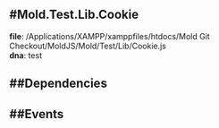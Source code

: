 
#Mold.Test.Lib.Cookie
---------------------------------------

__file__: /Applications/XAMPP/xamppfiles/htdocs/Mold Git Checkout/MoldJS/Mold/Test/Lib/Cookie.js  
__dna__: test  


	






##Dependencies
--------------



##Events
--------------






 

 


 



		
